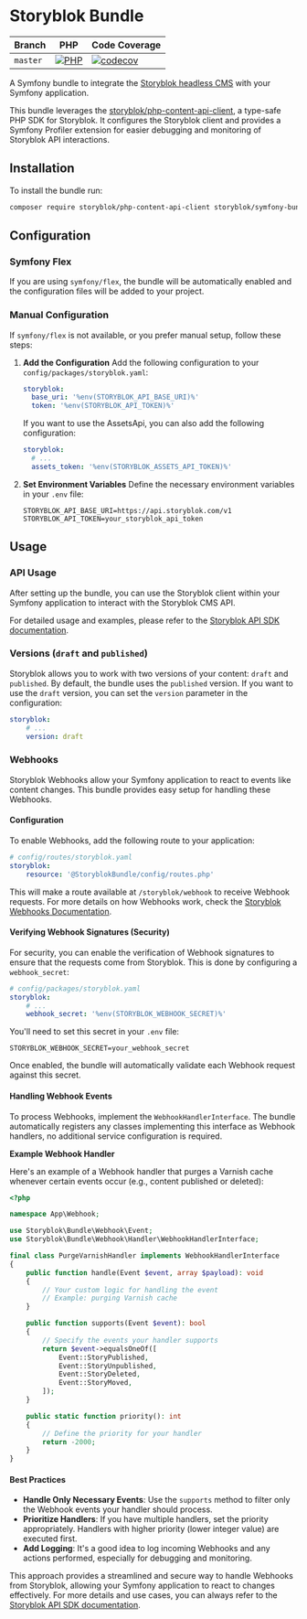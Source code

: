 # Storyblok Bundle

| Branch   | PHP                                                                                                                                                                          | Code Coverage                                                                                                                                             |
|----------|------------------------------------------------------------------------------------------------------------------------------------------------------------------------------|-----------------------------------------------------------------------------------------------------------------------------------------------------------|
| `master` | [![PHP](https://github.com/sensiolabs-de/storyblok-bundle/actions/workflows/ci.yaml/badge.svg)](https://github.com/sensiolabs-de/storyblok-bundle/actions/workflows/ci.yaml) | [![codecov](https://codecov.io/gh/sensiolabs-de/storyblok-bundle/graph/badge.svg?token=MFMNCBLNXB)](https://codecov.io/gh/sensiolabs-de/storyblok-bundle) |

A Symfony bundle to integrate the [Storyblok headless CMS](https://www.storyblok.com/) with your Symfony application.

This bundle leverages the [storyblok/php-content-api-client](https://github.com/storyblok/php-content-api-client), a type-safe PHP
SDK for Storyblok. It configures the Storyblok client and provides a Symfony Profiler extension for easier debugging and
monitoring of Storyblok API interactions.

## Installation

To install the bundle run:

```bash
composer require storyblok/php-content-api-client storyblok/symfony-bundle
```

## Configuration

### Symfony Flex

If you are using `symfony/flex`, the bundle will be automatically enabled and the configuration files will be added to
your project.

### Manual Configuration

If `symfony/flex` is not available, or you prefer manual setup, follow these steps:

1. **Add the Configuration**
   Add the following configuration to your `config/packages/storyblok.yaml`:

    ```yaml
    storyblok:
      base_uri: '%env(STORYBLOK_API_BASE_URI)%'
      token: '%env(STORYBLOK_API_TOKEN)%'
    ```

    If you want to use the AssetsApi, you can also add the following configuration:

    ```yaml
    storyblok:
      # ...
      assets_token: '%env(STORYBLOK_ASSETS_API_TOKEN)%'
    ```

2. **Set Environment Variables**
   Define the necessary environment variables in your `.env` file:

    ```dotenv
    STORYBLOK_API_BASE_URI=https://api.storyblok.com/v1
    STORYBLOK_API_TOKEN=your_storyblok_api_token
    ```

## Usage

### API Usage

After setting up the bundle, you can use the Storyblok client within your Symfony application to interact with the
Storyblok CMS API.

For detailed usage and examples, please refer to
the [Storyblok API SDK documentation](https://github.com/sensiolabs-de/storyblok-api).

### Versions (`draft` and `published`)

Storyblok allows you to work with two versions of your content: `draft` and `published`. By default, the bundle uses the
`published` version. If you want to use the `draft` version, you can set the `version` parameter in the configuration:

```yaml
storyblok:
    # ...
    version: draft
```

### Webhooks

Storyblok Webhooks allow your Symfony application to react to events like content changes. This bundle provides easy
setup for handling these Webhooks.

#### Configuration

To enable Webhooks, add the following route to your application:

```yaml
# config/routes/storyblok.yaml
storyblok:
    resource: '@StoryblokBundle/config/routes.php'
```

This will make a route available at `/storyblok/webhook` to receive Webhook requests. For more details on how Webhooks
work, check the [Storyblok Webhooks Documentation](https://www.storyblok.com/docs/guide/in-depth/webhooks).

#### Verifying Webhook Signatures (Security)

For security, you can enable the verification of Webhook signatures to ensure that the requests come from Storyblok.
This is done by configuring a `webhook_secret`:

```yaml
# config/packages/storyblok.yaml
storyblok:
    # ...
    webhook_secret: '%env(STORYBLOK_WEBHOOK_SECRET)%'
```

You'll need to set this secret in your `.env` file:

```dotenv
STORYBLOK_WEBHOOK_SECRET=your_webhook_secret
```

Once enabled, the bundle will automatically validate each Webhook request against this secret.

#### Handling Webhook Events

To process Webhooks, implement the `WebhookHandlerInterface`. The bundle automatically registers any classes
implementing this interface as Webhook handlers, no additional service configuration is required.

**Example Webhook Handler**

Here's an example of a Webhook handler that purges a Varnish cache whenever certain events occur (e.g., content
published or deleted):

```php
<?php

namespace App\Webhook;

use Storyblok\Bundle\Webhook\Event;
use Storyblok\Bundle\Webhook\Handler\WebhookHandlerInterface;

final class PurgeVarnishHandler implements WebhookHandlerInterface
{
    public function handle(Event $event, array $payload): void
    {
        // Your custom logic for handling the event
        // Example: purging Varnish cache
    }

    public function supports(Event $event): bool
    {
        // Specify the events your handler supports
        return $event->equalsOneOf([
            Event::StoryPublished,
            Event::StoryUnpublished,
            Event::StoryDeleted,
            Event::StoryMoved,
        ]);
    }

    public static function priority(): int
    {
        // Define the priority for your handler
        return -2000;
    }
}
```

#### Best Practices

- **Handle Only Necessary Events**: Use the `supports` method to filter only the Webhook events your handler should
  process.
- **Prioritize Handlers**: If you have multiple handlers, set the priority appropriately. Handlers with higher
  priority (lower integer value) are executed first.
- **Add Logging**: It's a good idea to log incoming Webhooks and any actions performed, especially for debugging and
  monitoring.

This approach provides a streamlined and secure way to handle Webhooks from Storyblok, allowing your Symfony application
to react to changes effectively. For more details and use cases, you can always refer to
the [Storyblok API SDK documentation](https://github.com/storyblok/php-content-api-client).
